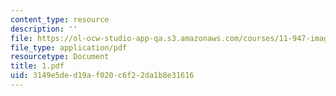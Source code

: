 ```yaml
---
content_type: resource
description: ''
file: https://ol-ocw-studio-app-qa.s3.amazonaws.com/courses/11-947-imaging-the-city-the-place-of-media-in-city-design-and-development-fall-1998/3149e5ded19af020c6f22da1b8e31616_1.pdf
file_type: application/pdf
resourcetype: Document
title: 1.pdf
uid: 3149e5de-d19a-f020-c6f2-2da1b8e31616
---
```

